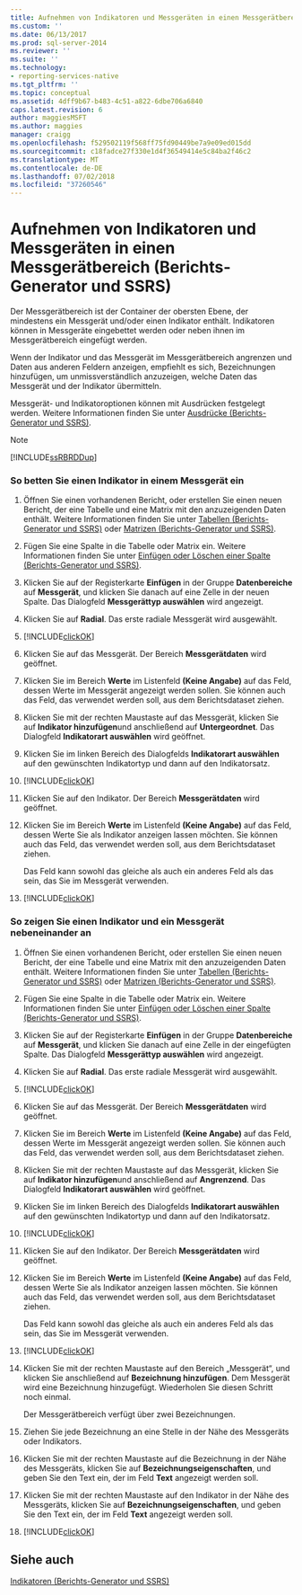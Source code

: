 ```yaml
---
title: Aufnehmen von Indikatoren und Messgeräten in einen Messgerätbereich (Berichts-Generator und SSRS) | Microsoft-Dokumentation
ms.custom: ''
ms.date: 06/13/2017
ms.prod: sql-server-2014
ms.reviewer: ''
ms.suite: ''
ms.technology:
- reporting-services-native
ms.tgt_pltfrm: ''
ms.topic: conceptual
ms.assetid: 4dff9b67-b483-4c51-a822-6dbe706a6840
caps.latest.revision: 6
author: maggiesMSFT
ms.author: maggies
manager: craigg
ms.openlocfilehash: f529502119f568ff75fd90449be7a9e09ed015dd
ms.sourcegitcommit: c18fadce27f330e1d4f36549414e5c84ba2f46c2
ms.translationtype: MT
ms.contentlocale: de-DE
ms.lasthandoff: 07/02/2018
ms.locfileid: "37260546"
---
```

# <a name="include-indicators-and-gauges-in-a-gauge-panel-report-builder-and-ssrs"></a>Aufnehmen von Indikatoren und Messgeräten in einen Messgerätbereich (Berichts-Generator und SSRS)
  Der Messgerätbereich ist der Container der obersten Ebene, der mindestens ein Messgerät und/oder einen Indikator enthält. Indikatoren können in Messgeräte eingebettet werden oder neben ihnen im Messgerätbereich eingefügt werden.  
  
 Wenn der Indikator und das Messgerät im Messgerätbereich angrenzen und Daten aus anderen Feldern anzeigen, empfiehlt es sich, Bezeichnungen hinzufügen, um unmissverständlich anzuzeigen, welche Daten das Messgerät und der Indikator übermitteln.  
  
 Messgerät- und Indikatoroptionen können mit Ausdrücken festgelegt werden. Weitere Informationen finden Sie unter [Ausdrücke &#40;Berichts-Generator und SSRS&#41;](expressions-report-builder-and-ssrs.md).  
  
> [!NOTE]  
>  [!INCLUDE[ssRBRDDup](../../includes/ssrbrddup-md.md)]  
  
### <a name="to-embed-an-indicator-in-a-gauge"></a>So betten Sie einen Indikator in einem Messgerät ein  
  
1.  Öffnen Sie einen vorhandenen Bericht, oder erstellen Sie einen neuen Bericht, der eine Tabelle und eine Matrix mit den anzuzeigenden Daten enthält. Weitere Informationen finden Sie unter [Tabellen &#40;Berichts-Generator und SSRS&#41;](tables-report-builder-and-ssrs.md) oder [Matrizen &#40;Berichts-Generator und SSRS&#41;](create-a-matrix-report-builder-and-ssrs.md).  
  
2.  Fügen Sie eine Spalte in die Tabelle oder Matrix ein. Weitere Informationen finden Sie unter [Einfügen oder Löschen einer Spalte (Berichts-Generator und SSRS)](insert-or-delete-a-column-report-builder-and-ssrs.md).  
  
3.  Klicken Sie auf der Registerkarte **Einfügen** in der Gruppe **Datenbereiche** auf **Messgerät**, und klicken Sie danach auf eine Zelle in der neuen Spalte. Das Dialogfeld **Messgerättyp auswählen** wird angezeigt.  
  
4.  Klicken Sie auf **Radial**. Das erste radiale Messgerät wird ausgewählt.  
  
5.  [!INCLUDE[clickOK](../../../includes/clickok-md.md)]  
  
6.  Klicken Sie auf das Messgerät. Der Bereich **Messgerätdaten** wird geöffnet.  
  
7.  Klicken Sie im Bereich **Werte** im Listenfeld **(Keine Angabe)** auf das Feld, dessen Werte im Messgerät angezeigt werden sollen. Sie können auch das Feld, das verwendet werden soll, aus dem Berichtsdataset ziehen.  
  
8.  Klicken Sie mit der rechten Maustaste auf das Messgerät, klicken Sie auf **Indikator hinzufügen**und anschließend auf **Untergeordnet**. Das Dialogfeld **Indikatorart auswählen** wird geöffnet.  
  
9. Klicken Sie im linken Bereich des Dialogfelds **Indikatorart auswählen** auf den gewünschten Indikatortyp und dann auf den Indikatorsatz.  
  
10. [!INCLUDE[clickOK](../../../includes/clickok-md.md)]  
  
11. Klicken Sie auf den Indikator. Der Bereich **Messgerätdaten** wird geöffnet.  
  
12. Klicken Sie im Bereich **Werte** im Listenfeld **(Keine Angabe)** auf das Feld, dessen Werte Sie als Indikator anzeigen lassen möchten. Sie können auch das Feld, das verwendet werden soll, aus dem Berichtsdataset ziehen.  
  
     Das Feld kann sowohl das gleiche als auch ein anderes Feld als das sein, das Sie im Messgerät verwenden.  
  
13. [!INCLUDE[clickOK](../../../includes/clickok-md.md)]  
  
### <a name="to-show-an-indicator-and-gauge-side-by-side"></a>So zeigen Sie einen Indikator und ein Messgerät nebeneinander an  
  
1.  Öffnen Sie einen vorhandenen Bericht, oder erstellen Sie einen neuen Bericht, der eine Tabelle und eine Matrix mit den anzuzeigenden Daten enthält. Weitere Informationen finden Sie unter [Tabellen &#40;Berichts-Generator und SSRS&#41;](tables-report-builder-and-ssrs.md) oder [Matrizen &#40;Berichts-Generator und SSRS&#41;](create-a-matrix-report-builder-and-ssrs.md).  
  
2.  Fügen Sie eine Spalte in die Tabelle oder Matrix ein. Weitere Informationen finden Sie unter [Einfügen oder Löschen einer Spalte (Berichts-Generator und SSRS)](insert-or-delete-a-column-report-builder-and-ssrs.md).  
  
3.  Klicken Sie auf der Registerkarte **Einfügen** in der Gruppe **Datenbereiche** auf **Messgerät**, und klicken Sie danach auf eine Zelle in der eingefügten Spalte. Das Dialogfeld **Messgerättyp auswählen** wird angezeigt.  
  
4.  Klicken Sie auf **Radial**. Das erste radiale Messgerät wird ausgewählt.  
  
5.  [!INCLUDE[clickOK](../../../includes/clickok-md.md)]  
  
6.  Klicken Sie auf das Messgerät. Der Bereich **Messgerätdaten** wird geöffnet.  
  
7.  Klicken Sie im Bereich **Werte** im Listenfeld **(Keine Angabe)** auf das Feld, dessen Werte im Messgerät angezeigt werden sollen. Sie können auch das Feld, das verwendet werden soll, aus dem Berichtsdataset ziehen.  
  
8.  Klicken Sie mit der rechten Maustaste auf das Messgerät, klicken Sie auf **Indikator hinzufügen**und anschließend auf **Angrenzend**. Das Dialogfeld **Indikatorart auswählen** wird geöffnet.  
  
9. Klicken Sie im linken Bereich des Dialogfelds **Indikatorart auswählen** auf den gewünschten Indikatortyp und dann auf den Indikatorsatz.  
  
10. [!INCLUDE[clickOK](../../../includes/clickok-md.md)]  
  
11. Klicken Sie auf den Indikator. Der Bereich **Messgerätdaten** wird geöffnet.  
  
12. Klicken Sie im Bereich **Werte** im Listenfeld **(Keine Angabe)** auf das Feld, dessen Werte Sie als Indikator anzeigen lassen möchten. Sie können auch das Feld, das verwendet werden soll, aus dem Berichtsdataset ziehen.  
  
     Das Feld kann sowohl das gleiche als auch ein anderes Feld als das sein, das Sie im Messgerät verwenden.  
  
13. [!INCLUDE[clickOK](../../../includes/clickok-md.md)]  
  
14. Klicken Sie mit der rechten Maustaste auf den Bereich „Messgerät“, und klicken Sie anschließend auf **Bezeichnung hinzufügen**. Dem Messgerät wird eine Bezeichnung hinzugefügt. Wiederholen Sie diesen Schritt noch einmal.  
  
     Der Messgerätbereich verfügt über zwei Bezeichnungen.  
  
15. Ziehen Sie jede Bezeichnung an eine Stelle in der Nähe des Messgeräts oder Indikators.  
  
16. Klicken Sie mit der rechten Maustaste auf die Bezeichnung in der Nähe des Messgeräts, klicken Sie auf **Bezeichnungseigenschaften**, und geben Sie den Text ein, der im Feld **Text** angezeigt werden soll.  
  
17. Klicken Sie mit der rechten Maustaste auf den Indikator in der Nähe des Messgeräts, klicken Sie auf **Bezeichnungseigenschaften**, und geben Sie den Text ein, der im Feld **Text** angezeigt werden soll.  
  
18. [!INCLUDE[clickOK](../../../includes/clickok-md.md)]  
  
## <a name="see-also"></a>Siehe auch  
 [Indikatoren &#40;Berichts-Generator und SSRS&#41;](indicators-report-builder-and-ssrs.md)  
  
  
